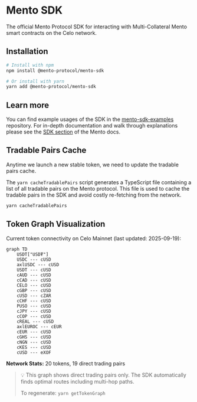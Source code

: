 # Mento SDK

The official Mento Protocol SDK for interacting with Multi-Collateral Mento smart contracts on the Celo network.

## Installation

```sh
# Install with npm
npm install @mento-protocol/mento-sdk

# Or install with yarn
yarn add @mento-protocol/mento-sdk
```

## Learn more

You can find example usages of the SDK in the [mento-sdk-examples](https://github.com/mento-protocol/mento-sdk-examples) repository. For in-depth documentation and walk through explanations please see the [SDK section](https://docs.mento.org/mento/developers/mento-sdk) of the Mento docs.

## Tradable Pairs Cache

Anytime we launch a new stable token, we need to update the tradable pairs cache.

The `yarn cacheTradablePairs` script generates a TypeScript file containing a list of all tradable pairs on the Mento protocol. This file is used to cache the tradable pairs in the SDK and avoid costly re-fetching from the network.

```sh
yarn cacheTradablePairs
```

## Token Graph Visualization

Current token connectivity on Celo Mainnet (last updated: 2025-09-19):

```mermaid
graph TD
    USDT["USD₮"]
    USDC --- cUSD
    axlUSDC --- cUSD
    USDT --- cUSD
    cAUD --- cUSD
    cCAD --- cUSD
    CELO --- cUSD
    cGBP --- cUSD
    cUSD --- cZAR
    cCHF --- cUSD
    PUSO --- cUSD
    cJPY --- cUSD
    cCOP --- cUSD
    cREAL --- cUSD
    axlEUROC --- cEUR
    cEUR --- cUSD
    cGHS --- cUSD
    cNGN --- cUSD
    cKES --- cUSD
    cUSD --- eXOF

```

**Network Stats:** 20 tokens, 19 direct trading pairs

> 💡 This graph shows direct trading pairs only. The SDK automatically finds optimal routes including multi-hop paths.
>
> To regenerate: `yarn getTokenGraph`

